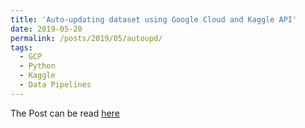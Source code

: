 ```yaml
---
title: 'Auto-updating dataset using Google Cloud and Kaggle API'
date: 2019-05-20
permalink: /posts/2019/05/autoupd/
tags:
  - GCP
  - Python
  - Kaggle
  - Data Pipelines
---
```


The Post can be read [here](https://medium.com/@akash9129/auto-updating-data-using-kaggle-api-google-cloud-9dce7e001a61)
